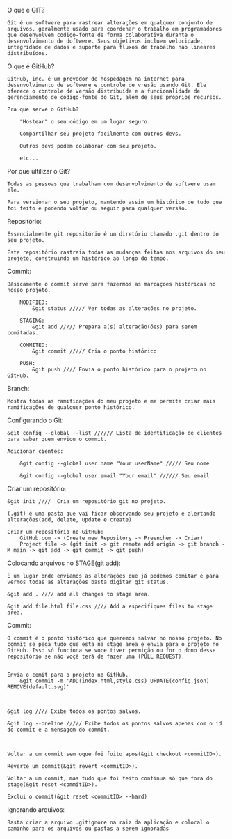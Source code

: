 O que é GIT?

    Git é um softwere para rastrear alterações em qualquer conjunto de arquivos, geralmente usado para coordenar o trabalho em programadores que desenvolvem codigo-fonte de forma colaborativa durante o desenvolvimento de doftwere. Seus objetivos incluem velocidade, integridade de dados e suporte para fluxos de trabalho não lineares distribuídos.

O que é GitHub?

    GitHub, inc. é um provedor de hospedagem na internet para desenvolvimento de softwere e controle de vresão usando Git. Ele oferece o controle de versão distribuída e a funcionalidade de gerenciamento de código-fonte do Git, além de seus próprios recursos.

    Pra que serve o GitHub?

        "Hostear" o seu código em um lugar seguro.

        Compartilhar seu projeto facilmente com outros devs.

        Outros devs podem colaborar com seu projeto.

        etc...

Por que ultilizar o Git?

    Todas as pessoas que trabalham com desenvolvimento de softwere usam ele.

    Para versionar o seu projeto, mantendo assim um histórico de tudo que foi feito e podendo voltar ou seguir para qualquer versão.

Repositório:

    Essencialmente git repositório é um diretório chamado .git dentro do seu projeto.

    Este repositório rastreia todas as mudanças feitas nos arquivos do seu projeto, construindo um histórico ao longo do tempo.

Commit:

    Básicamente o commit serve para fazermos as marcaçoes históricas no nosso projeto.

        MODIFIED:
            &git status ///// Ver todas as alterações no projeto.

        STAGING:
            &git add ///// Prepara a(s) alteração(ões) para serem comitadas.

        COMMITED:
            &git commit ///// Cria o ponto histórico

        PUSH:
            &git push //// Envia o ponto histórico para o projeto no GitHub.

Branch:

    Mostra todas as ramificações do meu projeto e me permite criar mais ramificações de qualquer ponto histórico.

Configurando o Git:

    &git config --global --list ////// Lista de identificação de clientes para saber quem enviou o commit.

    Adicionar cientes:

        &git config --global user.name "Your userName" ///// Seu nome

        &git config --global user.email "Your email" ////// Seu email

Criar um repositório:

    &git init ////  Cria um repositório git no projeto.

    (.git) é uma pasta que vai ficar observando seu projeto e alertando alterações(add, delete, update e create)

    Criar um repositório no GitHub:
        GitHub.com -> (Create new Repository -> Preencher -> Criar)
        Project file -> (git init -> git remote add origin -> git branch -M main -> git add -> git commit -> git push)

Colocando arquivos no STAGE(git add):

    É um lugar onde enviamos as alterações que já podemos comitar e para vermos todas as alterações basta digitar git status.

    &git add . //// add all changes to stage area.

    &git add file.html file.css //// Add a especifiques files to stage area.

Commit:

    O commit é o ponto histórico que queremos salvar no nosso projeto. No commit se pega tudo que esta na stage area e envia para o projeto no GitHub. Isso só funciona se voce tiver permição ou for o dono desse repositório se não voçê terá de fazer uma (PULL REQUEST).


    Envia o comit para o projeto no GitHub.
        &git commit -m 'ADD(index.html,style.css) UPDATE(config.json) REMOVE(default.svg)'



    &git log //// Exibe todos os pontos salvos.

    &git log --oneline ///// Exibe todos os pontos salvos apenas com o id do commit e a mensagem do commit.



    Voltar a um commit sem oque foi foito apos(&git checkout <commitID>).

    Reverte um commit(&git revert <commitID>).

    Voltar a um commit, mas tudo que foi feito continua só que fora do stage(&git reset <commitID>).

    Exclui o commit(&git reset <commitID> --hard)

Ignorando arquivos:

    Basta criar a arquivo .gitignore na raiz da aplicação e colocal o caminho para os arquivos ou pastas a serem ignoradas








